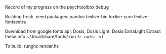 Record of my progress on the psychtoolbox debug

Building fresh, need packages: 
pandoc texlive-bin texlive-core texlive-fontsextra

Download from google fonts api: Dosis, Dosis Light, Dosis ExtraLight
Extract these into ~/.local/share/fonts/
run ```fc-cache -vf```

To build, runghc render.hs
